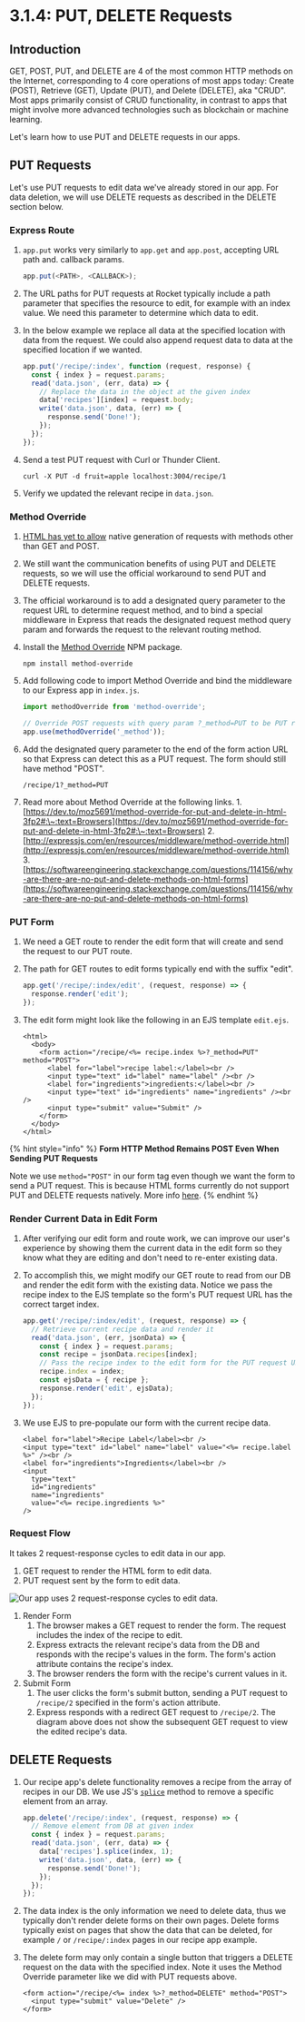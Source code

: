 # 3.1.4: PUT, DELETE Requests

## Introduction

GET, POST, PUT, and DELETE are 4 of the most common HTTP methods on the Internet, corresponding to 4 core operations of most apps today: Create (POST), Retrieve (GET), Update (PUT), and Delete (DELETE), aka "CRUD". Most apps primarily consist of CRUD functionality, in contrast to apps that might involve more advanced technologies such as blockchain or machine learning.

Let's learn how to use PUT and DELETE requests in our apps.

## PUT Requests

Let's use PUT requests to edit data we've already stored in our app. For data deletion, we will use DELETE requests as described in the DELETE section below.

### Express Route

1.  `app.put` works very similarly to `app.get` and `app.post`, accepting URL path and. callback params.

    ```javascript
    app.put(<PATH>, <CALLBACK>);
    ```
2. The URL paths for PUT requests at Rocket typically include a path parameter that specifies the resource to edit, for example with an index value. We need this parameter to determine which data to edit.
3.  In the below example we replace all data at the specified location with data from the request. We could also append request data to data at the specified location if we wanted.

    ```javascript
    app.put('/recipe/:index', function (request, response) {
      const { index } = request.params;
      read('data.json', (err, data) => {
        // Replace the data in the object at the given index
        data['recipes'][index] = request.body;
        write('data.json', data, (err) => {
          response.send('Done!');
        });
      });
    });
    ```
4.  Send a test PUT request with Curl or Thunder Client.

    ```markup
    curl -X PUT -d fruit=apple localhost:3004/recipe/1
    ```
5. Verify we updated the relevant recipe in `data.json`.

### Method Override

1. [HTML has yet to allow](https://programmertoday.com/why-dont-browsers-support-put-and-delete-requests/#:\~:text=Browsers%20do%20support%20PUT%20and,allow%20are%20GET%20and%20POST.) native generation of requests with methods other than GET and POST.
2. We still want the communication benefits of using PUT and DELETE requests, so we will use the official workaround to send PUT and DELETE requests.
3. The official workaround is to add a designated query parameter to the request URL to determine request method, and to bind a special middleware in Express that reads the designated request method query param and forwards the request to the relevant routing method.
4.  Install the [Method Override](https://www.npmjs.com/package/method-override) NPM package.

    ```markup
    npm install method-override
    ```
5.  Add following code to import Method Override and bind the middleware to our Express app in `index.js`.

    ```javascript
    import methodOverride from 'method-override';

    // Override POST requests with query param ?_method=PUT to be PUT requests
    app.use(methodOverride('_method'));
    ```
6.  Add the designated query parameter to the end of the form action URL so that Express can detect this as a PUT request. The form should still have method "POST".

    ```markup
    /recipe/1?_method=PUT
    ```
7. Read more about Method Override at the following links. 1. [https://dev.to/moz5691/method-override-for-put-and-delete-in-html-3fp2#:\~:text=Browsers](https://dev.to/moz5691/method-override-for-put-and-delete-in-html-3fp2#:\~:text=Browsers) 2. [http://expressjs.com/en/resources/middleware/method-override.html](http://expressjs.com/en/resources/middleware/method-override.html) 3. [https://softwareengineering.stackexchange.com/questions/114156/why-are-there-are-no-put-and-delete-methods-on-html-forms](https://softwareengineering.stackexchange.com/questions/114156/why-are-there-are-no-put-and-delete-methods-on-html-forms)

### PUT Form

1. We need a GET route to render the edit form that will create and send the request to our PUT route.
2.  The path for GET routes to edit forms typically end with the suffix "edit".

    ```javascript
    app.get('/recipe/:index/edit', (request, response) => {
      response.render('edit');
    });
    ```
3.  The edit form might look like the following in an EJS template `edit.ejs`.

    ```markup
    <html>
      <body>
        <form action="/recipe/<%= recipe.index %>?_method=PUT" method="POST">
          <label for="label">recipe label:</label><br />
          <input type="text" id="label" name="label" /><br />
          <label for="ingredients">ingredients:</label><br />
          <input type="text" id="ingredients" name="ingredients" /><br />
          <input type="submit" value="Submit" />
        </form>
      </body>
    </html>
    ```

{% hint style="info" %}
**Form HTTP Method Remains POST Even When Sending PUT Requests**

Note we use `method="POST"` in our form tag even though we want the form to send a PUT request. This is because HTML forms currently do not support PUT and DELETE requests natively. More info [here](https://softwareengineering.stackexchange.com/questions/114156/why-are-there-are-no-put-and-delete-methods-on-html-forms).
{% endhint %}

### Render Current Data in Edit Form

1. After verifying our edit form and route work, we can improve our user's experience by showing them the current data in the edit form so they know what they are editing and don't need to re-enter existing data.
2.  To accomplish this, we might modify our GET route to read from our DB and render the edit form with the existing data. Notice we pass the recipe index to the EJS template so the form's PUT request URL has the correct target index.

    ```javascript
    app.get('/recipe/:index/edit', (request, response) => {
      // Retrieve current recipe data and render it
      read('data.json', (err, jsonData) => {
        const { index } = request.params;
        const recipe = jsonData.recipes[index];
        // Pass the recipe index to the edit form for the PUT request URL.
        recipe.index = index;
        const ejsData = { recipe };
        response.render('edit', ejsData);
      });
    });
    ```
3.  We use EJS to pre-populate our form with the current recipe data.

    ```markup
    <label for="label">Recipe Label</label><br />
    <input type="text" id="label" name="label" value="<%= recipe.label %>" /><br />
    <label for="ingredients">Ingredients</label><br />
    <input
      type="text"
      id="ingredients"
      name="ingredients"
      value="<%= recipe.ingredients %>"
    />
    ```

### Request Flow

It takes 2 request-response cycles to edit data in our app.

1. GET request to render the HTML form to edit data.
2. PUT request sent by the form to edit data.

![Our app uses 2 request-response cycles to edit data.](../../.gitbook/assets/Put.jpg)

1. Render Form
   1. The browser makes a GET request to render the form. The request includes the index of the recipe to edit.
   2. Express extracts the relevant recipe's data from the DB and responds with the recipe's values in the form. The form's action attribute contains the recipe's index.
   3. The browser renders the form with the recipe's current values in it.
2. Submit Form
   1. The user clicks the form's submit button, sending a PUT request to `/recipe/2` specified in the form's action attribute.
   2. Express responds with a redirect GET request to `/recipe/2`. The diagram above does not show the subsequent GET request to view the edited recipe's data.

## DELETE Requests

1.  Our recipe app's delete functionality removes a recipe from the array of recipes in our DB. We use JS's [`splice`](https://developer.mozilla.org/en-US/docs/Web/JavaScript/Reference/Global\_Objects/Array/splice) method to remove a specific element from an array.

    ```javascript
    app.delete('/recipe/:index', (request, response) => {
      // Remove element from DB at given index
      const { index } = request.params;
      read('data.json', (err, data) => {
        data['recipes'].splice(index, 1);
        write('data.json', data, (err) => {
          response.send('Done!');
        });
      });
    });
    ```
2. The data index is the only information we need to delete data, thus we typically don't render delete forms on their own pages. Delete forms typically exist on pages that show the data that can be deleted, for example `/` or `/recipe/:index` pages in our recipe app example.
3.  The delete form may only contain a single button that triggers a DELETE request on the data with the specified index. Note it uses the Method Override parameter like we did with PUT requests above.

    ```markup
    <form action="/recipe/<%= index %>?_method=DELETE" method="POST">
      <input type="submit" value="Delete" />
    </form>
    ```
